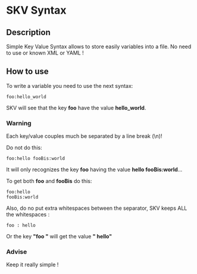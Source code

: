 # SKV Syntax
## Description

Simple Key Value Syntax allows to store easily variables into a file.
No need to use or known XML or YAML !

## How to use
To write a variable you need to use the next syntax:
```
foo:hello_world
```

SKV will see that the key **foo** have the value **hello_world**.

### Warning 

Each key/value couples much be separated by a line break (\n)!

Do not do this:
```
foo:hello fooBis:world
```
It will only recognizes the key **foo** having the value **hello fooBis:world**...

To get both **foo** and **fooBis** do this:
```
foo:hello
fooBis:world
```

Also, do no put extra whitespaces between the separator, SKV keeps ALL the whitespaces :
```
foo : hello
```
Or the key **"foo "** will get the value **" hello"**

### Advise 
Keep it really simple ! 